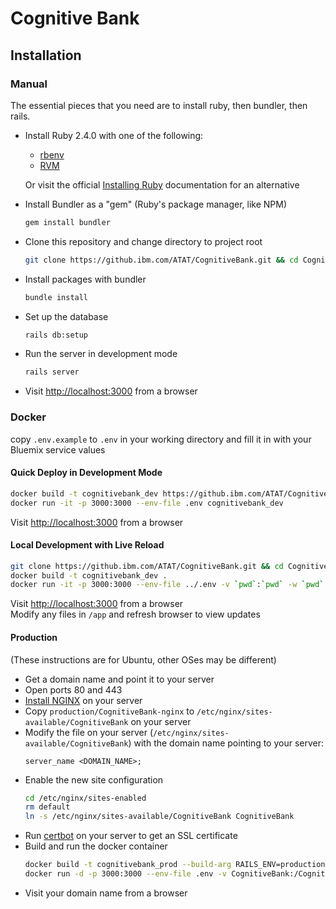 # Cognitive Bank

## Installation

### Manual

The essential pieces that you need are to install ruby, then bundler, then rails.
 
* Install Ruby 2.4.0 with one of the following:
  - [rbenv](https://github.com/rbenv/rbenv#installation)
  - [RVM](https://rvm.io/rvm/install)
  
  Or visit the official [Installing Ruby](https://www.ruby-lang.org/en/documentation/installation/) documentation for an alternative
 
* Install Bundler as a "gem" (Ruby's package manager, like NPM)
    ```bash
    gem install bundler
    ```
* Clone this repository and change directory to project root
    ```bash
    git clone https://github.ibm.com/ATAT/CognitiveBank.git && cd CognitiveBank
    ```
* Install packages with bundler
    ```bash
    bundle install
    ```
* Set up the database
    ```bash
    rails db:setup
    ```
* Run the server in development mode
    ```bash
    rails server
    ```
* Visit [http://localhost:3000](http://localhost:3000) from a browser

### Docker

copy `.env.example` to `.env` in your working directory and fill it in with your Bluemix service values

#### Quick Deploy in Development Mode
```bash
docker build -t cognitivebank_dev https://github.ibm.com/ATAT/CognitiveBank.git
docker run -it -p 3000:3000 --env-file .env cognitivebank_dev
```
Visit [http://localhost:3000](http://localhost:3000) from a browser

#### Local Development with Live Reload
```bash
git clone https://github.ibm.com/ATAT/CognitiveBank.git && cd CognitiveBank
docker build -t cognitivebank_dev .
docker run -it -p 3000:3000 --env-file ../.env -v `pwd`:`pwd` -w `pwd` cognitivebank_dev rails db:migrate && rails server
```
Visit [http://localhost:3000](http://localhost:3000) from a browser</br>
Modify any files in `/app` and refresh browser to view updates

#### Production
(These instructions are for Ubuntu, other OSes may be different)
- Get a domain name and point it to your server
- Open ports 80 and 443
- [Install NGINX](https://www.nginx.com/resources/wiki/start/topics/tutorials/install/) on your server
- Copy `production/CognitiveBank-nginx` to `/etc/nginx/sites-available/CognitiveBank` on your server
- Modify the file on your server (`/etc/nginx/sites-available/CognitiveBank`) with the domain name pointing to your server:
    ```
    server_name <DOMAIN_NAME>;
    ```
- Enable the new site configuration
    ```bash
    cd /etc/nginx/sites-enabled
    rm default
    ln -s /etc/nginx/sites-available/CognitiveBank CognitiveBank
    ```
- Run [certbot](https://certbot.eff.org/) on your server to get an SSL certificate
- Build and run the docker container
    ```bash
    docker build -t cognitivebank_prod --build-arg RAILS_ENV=production https://github.ibm.com/ATAT/CognitiveBank.git
    docker run -d -p 3000:3000 --env-file .env -v CognitiveBank:/CognitiveBank/public cognitivebank_prod
    ```
- Visit your domain name from a browser